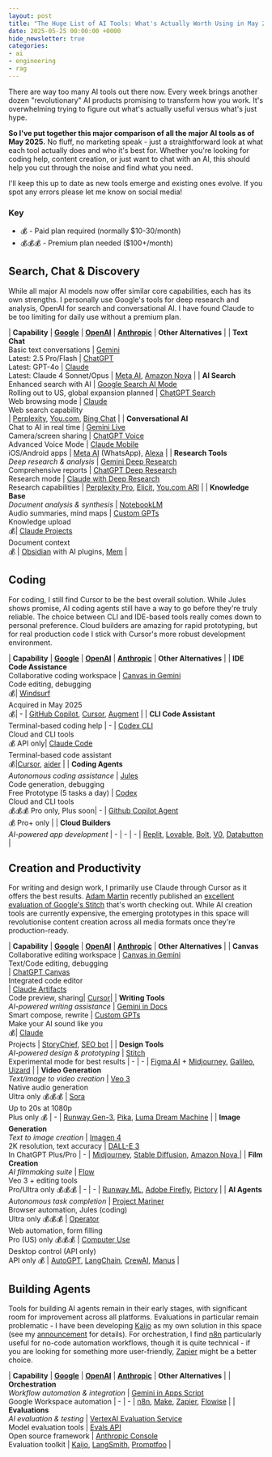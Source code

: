 ```yaml
---
layout: post
title: "The Huge List of AI Tools: What's Actually Worth Using in May 2025?"
date: 2025-05-25 00:00:00 +0000
hide_newsletter: true
categories:
- ai
- engineering
- rag
---
```


There are way too many AI tools out there now. Every week brings another dozen "revolutionary" AI products promising to transform how you work. It's overwhelming trying to figure out what's actually useful versus what's just hype.

**So I've put together this major comparison of all the major AI tools as of May 2025.** No fluff, no marketing speak - just a straightforward look at what each tool actually does and who it's best for. Whether you're looking for coding help, content creation, or just want to chat with an AI, this should help you cut through the noise and find what you need.

<!--more-->

I'll keep this up to date as new tools emerge and existing ones evolve. If you spot any errors please let me know on social media!

### Key

- 💰 - Paid plan required (normally $10-30/month)
- 💰💰💰 - Premium plan needed ($100+/month)

<style>
table {
  border-collapse: separate;
  border-spacing: 0 0.5em;
  width: 100%;
}
thead th {
  text-align: left;
  background: #fff;
  padding: 8px 4px;
}
tbody tr:nth-child(even) {
  background: #f7f3fe;
}
tbody td {
  vertical-align: top;
  padding: 8px 4px;
}
table a {
  text-decoration: underline;
}
</style>

## Search, Chat & Discovery

While all major AI models now offer similar core capabilities, each has its own strengths. I personally use Google's tools for deep research and analysis, OpenAI for search and conversational AI. I have found Claude to be too limiting for daily use without a premium plan.

| **Capability** | **[Google](https://ai.google)** | **[OpenAI](https://openai.com)** | **[Anthropic](https://anthropic.com)** | **Other Alternatives** |
| **Text Chat**<br>Basic text conversations | [Gemini](https://gemini.google.com)<br>Latest: 2.5 Pro/Flash | [ChatGPT](https://chat.openai.com)<br>Latest: GPT-4o | [Claude](https://claude.ai)<br>Latest: Claude 4 Sonnet/Opus | [Meta AI](https://ai.meta.com), [Amazon Nova](https://aws.amazon.com/ai/generative-ai/nova/) |
| **AI Search**<br>Enhanced search with AI | [Google Search AI Mode](https://www.google.com/search)<br>Rolling out to US, global expansion planned | [ChatGPT Search](https://openai.com/index/introducing-chatgpt-search/)<br>Web browsing mode | [Claude](https://claude.ai)<br>Web search capability<br>| [Perplexity](https://perplexity.ai), [You.com](https://you.com), [Bing Chat](https://www.bing.com/chat) |
| **Conversational AI**<br>Chat to AI in real time | [Gemini Live](https://gemini.google.com)<br>Camera/screen sharing | [ChatGPT Voice](https://openai.com/chatgpt)<br>Advanced Voice Mode | [Claude Mobile](https://claude.ai)<br>iOS/Android apps | [Meta AI](https://ai.meta.com) (WhatsApp), [Alexa](https://alexa.amazon.com) |
| **Research Tools**<br>*Deep research & analysis* | [Gemini Deep Research](https://gemini.google.com/advanced)<br>Comprehensive reports | [ChatGPT Deep Research](https://chat.openai.com)<br>Research mode | [Claude with Deep Research](https://claude.ai)<br>Research capabilities | [Perplexity Pro](https://perplexity.ai/pro), [Elicit](https://elicit.com), [You.com ARI](https://you.com/ari) |
| **Knowledge Base**<br>*Document analysis & synthesis* | [NotebookLM](https://notebooklm.google.com)<br>Audio summaries, mind maps | [Custom GPTs](https://chat.openai.com/gpts)<br>Knowledge upload<br>💰| [Claude Projects](https://www.anthropic.com/news/projects)<br>Document context<br>💰 | [Obsidian](https://obsidian.md) with AI plugins, [Mem](https://mem.ai) |

## Coding

For coding, I still find Cursor to be the best overall solution. While Jules shows promise, AI coding agents still have a way to go before they're truly reliable. The choice between CLI and IDE-based tools really comes down to personal preference. Cloud builders are amazing for rapid prototyping, but for real production code I stick with Cursor's more robust development environment.

| **Capability** | **[Google](https://ai.google)** | **[OpenAI](https://openai.com)** | **[Anthropic](https://anthropic.com)** | **Other Alternatives** |
| **IDE Code Assistance**<br>Collaborative coding workspace | [Canvas in Gemini](https://gemini.google.com/advanced)<br>Code editing, debugging<br>💰| [Windsurf](https://www.cnbc.com/2025/04/16/openai-in-talks-to-pay-about-3-billion-to-acquire-startup-windsurf.html)<br>Acquired in May 2025<br>💰| - | [GitHub Copilot](https://github.com/features/copilot), [Cursor](https://cursor.sh), [Augment](https://augmentcode.com) |
| **CLI Code Assistant**<br>Terminal-based coding help | - | [Codex CLI](https://openai.com/codex/)<br>Cloud and CLI tools<br>💰 API only| [Claude Code](https://docs.anthropic.com/en/docs/claude-code/overview)<br>Terminal-based code assistant<br>💰|[Cursor](https://cursor.sh), [aider](https://github.com/paul-gauthier/aider) |
| **Coding Agents**<br>*Autonomous coding assistance* | [Jules](https://jules.google.com)<br>Code generation, debugging<br>Free Prototype (5 tasks a day) | [Codex](https://openai.com/codex/)<br>Cloud and CLI tools<br>💰💰💰 Pro only, Plus soon| - | [Github Copilot Agent](https://docs.github.com/en/enterprise-cloud@latest/copilot/using-github-copilot/coding-agent/about-assigning-tasks-to-copilot)<br>💰 Pro+ only  |
| **Cloud Builders**<br>*AI-powered app development* | - | - | - | [Replit](https://replit.com), [Lovable](https://lovable.ai), [Bolt](https://bolt.so), [V0](https://v0.dev), [Databutton](https://databutton.com) |

## Creation and Productivity

For writing and design work, I primarily use Claude through Cursor as it offers the best results. [Adam Martin](https://www.linkedin.com/in/adam-martin-b3ba4414a/) recently published an [excellent evaluation of Google's Stitch](https://fractional-ctos.com/2025/05/24/google-stitch-evaluation-alternatives/) that's worth checking out. While AI creation tools are currently expensive, the emerging prototypes in this space will revolutionise content creation across all media formats once they're production-ready.

| **Capability** | **[Google](https://ai.google)** | **[OpenAI](https://openai.com)** | **[Anthropic](https://anthropic.com)** | **Other Alternatives** |
| **Canvas**<br>Collaborative editing workspace | [Canvas in Gemini](https://gemini.google/overview/canvas/?hl=en)<br>Text/Code editing, debugging<br>| [ChatGPT Canvas](https://openai.com/index/introducing-canvas/)<br>Integrated code editor<br>| [Claude Artifacts](https://www.anthropic.com/news/artifacts)<br>Code preview, sharing| [Cursor](https://cursor.sh)|
| **Writing Tools**<br>*AI-powered writing assistance* | [Gemini in Docs](https://workspace.google.com/solutions/ai/)<br>Smart compose, rewrite | [Custom GPTs](https://openai.com/index/introducing-gpts/)<br>Make your AI sound like you<br>💰| [Claude](https://claude.ai)<br>Projects | [StoryChief](https://storychief.io), [SEO bot](https://seobotai.com) |
| **Design Tools**<br>*AI-powered design & prototyping* | [Stitch](https://stitch.withgoogle.com/)<br>Experimental mode for best results | - | - | [Figma AI](https://www.figma.com/ai) + [Midjourney](https://midjourney.com), [Galileo](https://galileo.ai), [Uizard](https://uizard.io) |
| **Video Generation**<br>*Text/image to video creation* | [Veo 3](https://deepmind.google/technologies/veo/)<br>Native audio generation<br>Ultra only 💰💰💰 | [Sora](https://openai.com/sora)<br>Up to 20s at 1080p<br>Plus only 💰 | - | [Runway Gen-3](https://runwayml.com), [Pika](https://pika.art), [Luma Dream Machine](https://lumalabs.ai/dream-machine) |
| **Image Generation**<br>*Text to image creation* | [Imagen 4](https://deepmind.google/technologies/imagen/)<br>2K resolution, text accuracy | [DALL-E 3](https://openai.com/dall-e-3)<br>In ChatGPT Plus/Pro | - | [Midjourney](https://midjourney.com), [Stable Diffusion](https://stability.ai), [Amazon Nova ](https://aws.amazon.com/ai/generative-ai/nova/creative/) |
| **Film Creation**<br>*AI filmmaking suite* | [Flow](https://flow.google)<br>Veo 3 + editing tools<br>Pro/Ultra only 💰💰💰 | - | - | [Runway ML](https://runwayml.com), [Adobe Firefly](https://firefly.adobe.com), [Pictory](https://pictory.ai) |
| **AI Agents**<br>*Autonomous task completion* | [Project Mariner](https://blog.google/technology/google-deepmind/google-gemini-ai-update-december-2024/)<br>Browser automation, Jules (coding)<br>Ultra only 💰💰💰 | [Operator](https://openai.com/index/introducing-operator/)<br>Web automation, form filling<br>Pro (US) only 💰💰💰 | [Computer Use](https://www.anthropic.com/news/3-5-models-and-computer-use)<br>Desktop control (API only)<br>API only 💰 | [AutoGPT](https://autogpt.net), [LangChain](https://langchain.com), [CrewAI](https://crewai.com), [Manus](https://manus.ai) |

## Building Agents

Tools for building AI agents remain in their early stages, with significant room for improvement across all platforms. Evaluations in particular remain problematic - I have been developing [Kaijo](https://kaijo.ai) as my own solution in this space (see my [announcement](/kaijo) for details). For orchestration, I find [n8n](https://n8n.io) particularly useful for no-code automation workflows, though it is quite technical - if you are looking for something more user-friendly, [Zapier](https://zapier.com) might be a better choice.

| **Capability** | **[Google](https://ai.google)** | **[OpenAI](https://openai.com)** | **[Anthropic](https://anthropic.com)** | **Other Alternatives** |
| **Orchestration**<br>*Workflow automation & integration* | [Gemini in Apps Script](https://github.com/mhawksey/GeminiApp)<br>Google Workspace automation | - | - | [n8n](https://n8n.io), [Make](https://www.make.com), [Zapier](https://zapier.com), [Flowise](https://flowiseai.com) |
| **Evaluations**<br>*AI evaluation & testing* | [VertexAI Evaluation Service](https://cloud.google.com/vertex-ai/generative-ai/docs/models/evaluation-overview)<br>Model evaluation tools | [Evals API](https://platform.openai.com/docs/guides/evals)<br>Open source framework | [Anthropic Console](https://console.anthropic.com/dashboard)<br>Evaluation toolkit | [Kaijo](https://kaijo.ai), [LangSmith](https://smith.langchain.com), [Promptfoo](https://promptfoo.dev) |


